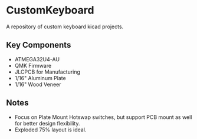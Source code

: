 # CustomKeyboard
 A repository of custom keyboard kicad projects.

## Key Components
- ATMEGA32U4-AU
- QMK Firmware
- JLCPCB for Manufacturing
- 1/16" Aluminum Plate
- 1/16" Wood Veneer

## Notes
- Focus on Plate Mount Hotswap switches, but support PCB mount as well for better design flexibility.
- Exploded 75% layout is ideal.
